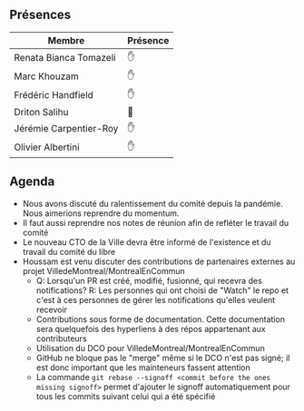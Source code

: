 ## Présences
<!---
Présent: ✋
Absent: 👤
-->
Membre|Présence
-------|--------
Renata Bianca Tomazeli |  ✋
Marc Khouzam | ✋
Frédéric Handfield | ✋
Driton Salihu | 👤
Jérémie Carpentier-Roy | ✋
Olivier Albertini | ✋

## Agenda
- Nous avons discuté du ralentissement du comité depuis la pandémie.  Nous aimerions reprendre du momentum.
- Il faut aussi reprendre nos notes de réunion afin de refléter le travail du comité
- Le nouveau CTO de la Ville devra être informé de l'existence et du travail du comité du libre
- Houssam est venu discuter des contributions de partenaires externes au projet VilledeMontreal/MontrealEnCommun
	- Q: Lorsqu'un PR est créé, modifié, fusionné, qui recevra des notifications? R: Les personnes qui ont choisi de "Watch" le repo et c'est à ces personnes de gérer les notifications qu'elles veulent recevoir
	- Contributions sous forme de documentation.  Cette documentation sera quelquefois des hyperliens à des répos appartenant aux contributeurs
	- Utilisation du DCO pour VilledeMontreal/MontrealEnCommun
	- GitHub ne bloque pas le "merge" même si le DCO n'est pas signé; il est donc important que les  mainteneurs fassent attention
	- La commande `git rebase --signoff <commit before the ones missing signoff>` permet d'ajouter le signoff automatiquement pour tous les commits suivant celui qui a été spécifié

